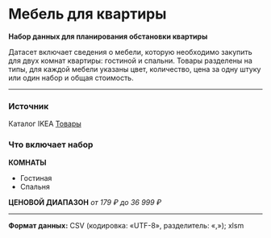 # Мебель для квартиры
**Набор данных для планирования обстановки квартиры**

Датасет включает сведения о мебели, которую необходимо закупить для двух комнат квартиры: гостиной и спальни. Товары разделены на типы, для каждой мебели указаны цвет, количество, цена за одну штуку или один набор и общая стоимость.

------------

### Источник
Каталог IKEA
[Товары](https://www.ikea.com/ru/ru/ "Товары")

### Что включает набор
**КОМНАТЫ**
- Гостиная
- Спальня

**ЦЕНОВОЙ ДИАПАЗОН**
*от 179 ₽ до 36 999 ₽*

------------


**Формат данных:** CSV (кодировка: «UTF-8», разделитель: «,»); xlsm

